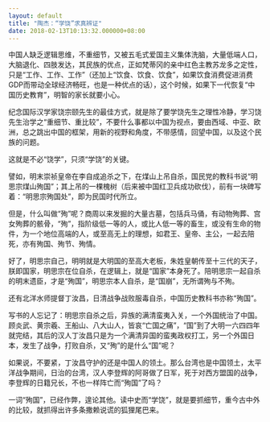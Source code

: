 ```yaml
---
layout: default
title: "陶杰：“学饶”求真辨证"
date: 2018-02-13T10:13:32.000000+08:00
---
```


中国人缺乏逻辑思维，不重细节，又被五毛式爱国主义集体洗脑，大量低端人口，大脑退化、四肢发达，其民族的优点，正如梵蒂冈的亲中红色主教苏龙多之定性，只是“工作、工作、工作”（还加上“饮食、饮食、饮食”，如果饮食消费促进消费GDP而带动全球经济畅旺，也是一种优点的话），这个时候，如果下一代恢复“中国历史教育”，明智的家长就要小心。

纪念国际汉学家饶宗颐先生的最佳方式，就是除了要学饶先生之理性冷静，学习饶先生治学之“重细节、重比较”，不要什么事都以中国为视点，要由西域、中亚、欧洲，总之跳出中国的框架，用新的视野和角度，不带感情，回望中国，以及这个民族的问题。

这就是不必“饶学”，只须“学饶”的关键。

譬如，明末崇祯皇帝在李自成追杀之下，在煤山上吊自杀，国民党的教科书说“明思宗煤山殉国”；其上吊的一棵槐树（后来被中国红卫兵成功砍伐），前有一块碑写着：“明思宗殉国处”，即为民国时代所立。

但是，什么叫做“殉”呢？商周以来发掘的大量古墓，包括兵马俑，有动物殉葬、宫女殉葬的骸骨，“殉”，指阶级低一等的人，或比人低一等的畜生，或没有生命的物件，为一个地位高端的人，或至高无上的理想，如君王、皇帝、主公，一起去陪死，亦有殉国、殉节、殉情。

好了，明思宗自己，明明就是大明国的至高大老板，朱姓皇朝传至十三代的天子，朕即国家，明思宗在位自杀，在逻辑上，就是“国家”本身死了。陪明思宗一起自杀的明末遗臣，才是“殉国”，明思宗本人自杀，是“国崩”，无所谓殉与不殉。

还有北洋水师提督丁汝昌，日清战争战败服毒自杀，中国历史教科书亦称“殉国”。

写书的人忘记了：明思宗自杀之后，异族的满清蛮夷入关，一个外国统治了中国。顾炎武、黄宗羲、王船山、八大山人，皆哀“亡国之痛”，“国”到了大明一六四四年就完结，其后的汉人丁汝昌只是为一个满清异国的蛮夷政权打工，另一个外国日本，发生了战争，打败自杀，又“殉”的是什么“国”呢？

如果说，不要紧，丁汝昌守护的还是中国人的领土。那么台湾也是中国领土，太平洋战争期间，日治的台湾，汉人李登辉的阿哥做了日军，死于对西方盟国的战争，李登辉的日籍兄长，不也一样阵亡而“殉国”了吗？

一词“殉国”，已经作弊，遑论其他。读中史而“学饶”，就是要抓细节，重今古中外的比较，就抓得出许多条撒赖说谎的狐狸尾巴来。

